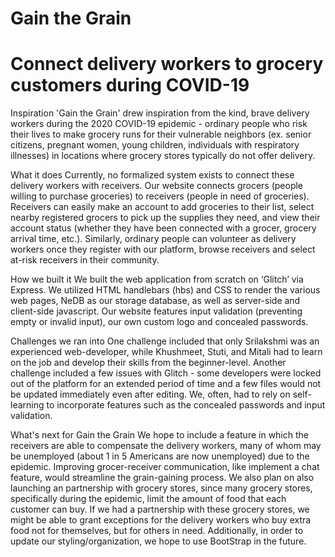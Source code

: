 # Gain the Grain
# Connect delivery workers to grocery customers during COVID-19


Inspiration
'Gain the Grain' drew inspiration from the kind, brave delivery workers during the 2020 COVID-19 epidemic - ordinary people who risk their lives to make grocery runs for their vulnerable neighbors (ex. senior citizens, pregnant women, young children, individuals with respiratory illnesses) in locations where grocery stores typically do not offer delivery.

What it does
Currently, no formalized system exists to connect these delivery workers with receivers. Our website connects grocers (people willing to purchase groceries) to receivers (people in need of groceries). Receivers can easily make an account to add groceries to their list, select nearby registered grocers to pick up the supplies they need, and view their account status (whether they have been connected with a grocer, grocery arrival time, etc.). Similarly, ordinary people can volunteer as delivery workers once they register with our platform, browse receivers and select at-risk receivers in their community.

How we built it
We built the web application from scratch on ‘Glitch’ via Express. We utilized HTML handlebars (hbs) and CSS to render the various web pages, NeDB as our storage database, as well as server-side and client-side javascript. Our website features input validation (preventing empty or invalid input), our own custom logo and concealed passwords.

Challenges we ran into
One challenge included that only Srilakshmi was an experienced web-developer, while Khushmeet, Stuti, and Mitali had to learn on the job and develop their skills from the beginner-level. Another challenge included a few issues with Glitch - some developers were locked out of the platform for an extended period of time and a few files would not be updated immediately even after editing. We, often, had to rely on self-learning to incorporate features such as the concealed passwords and input validation.

What's next for Gain the Grain
We hope to include a feature in which the receivers are able to compensate the delivery workers, many of whom may be unemployed (about 1 in 5 Americans are now unemployed) due to the epidemic. Improving grocer-receiver communication, like implement a chat feature, would streamline the grain-gaining process. We also plan on also launching an partnership with grocery stores, since many grocery stores, specifically during the epidemic, limit the amount of food that each customer can buy. If we had a partnership with these grocery stores, we might be able to grant exceptions for the delivery workers who buy extra food not for themselves, but for others in need. Additionally, in order to update our styling/organization, we hope to use BootStrap in the future.


